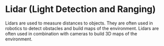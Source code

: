 # Lidar (Light Detection and Ranging)

Lidars are used to measure distances to objects. They are often used in robotics to detect obstacles and build maps of the environment. 
Lidars are often used in combination with cameras to build 3D maps of the environment.